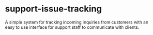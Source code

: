 # support-issue-tracking
A simple system for tracking incoming inquiries from customers with an easy to use interface for support staff to communicate with clients.
